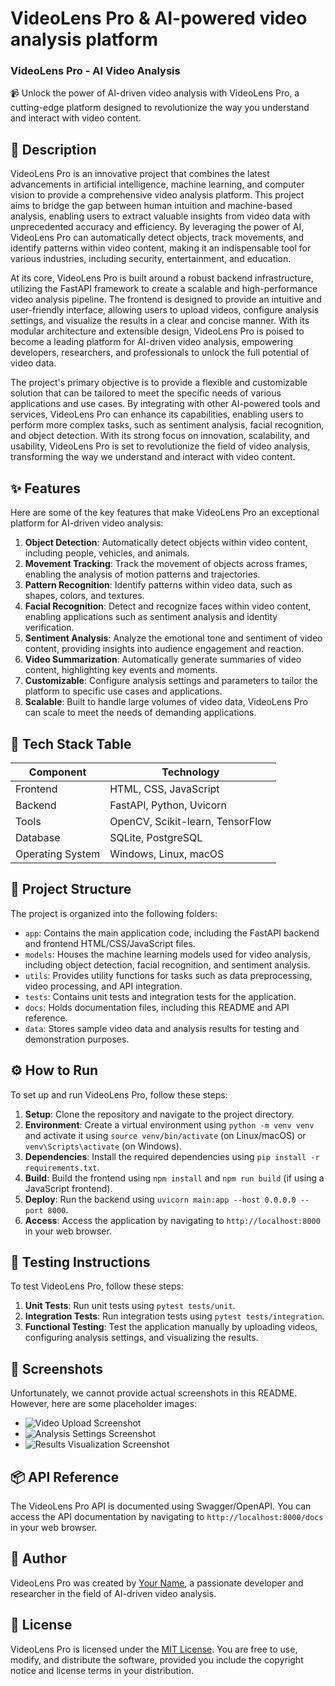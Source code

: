 VideoLens Pro & AI-powered video analysis platform
=========================
### VideoLens Pro - AI Video Analysis
📹 Unlock the power of AI-driven video analysis with VideoLens Pro, a cutting-edge platform designed to revolutionize the way you understand and interact with video content.

📖 Description
---------------
VideoLens Pro is an innovative project that combines the latest advancements in artificial intelligence, machine learning, and computer vision to provide a comprehensive video analysis platform. This project aims to bridge the gap between human intuition and machine-based analysis, enabling users to extract valuable insights from video data with unprecedented accuracy and efficiency. By leveraging the power of AI, VideoLens Pro can automatically detect objects, track movements, and identify patterns within video content, making it an indispensable tool for various industries, including security, entertainment, and education.

At its core, VideoLens Pro is built around a robust backend infrastructure, utilizing the FastAPI framework to create a scalable and high-performance video analysis pipeline. The frontend is designed to provide an intuitive and user-friendly interface, allowing users to upload videos, configure analysis settings, and visualize the results in a clear and concise manner. With its modular architecture and extensible design, VideoLens Pro is poised to become a leading platform for AI-driven video analysis, empowering developers, researchers, and professionals to unlock the full potential of video data.

The project's primary objective is to provide a flexible and customizable solution that can be tailored to meet the specific needs of various applications and use cases. By integrating with other AI-powered tools and services, VideoLens Pro can enhance its capabilities, enabling users to perform more complex tasks, such as sentiment analysis, facial recognition, and object detection. With its strong focus on innovation, scalability, and usability, VideoLens Pro is set to revolutionize the field of video analysis, transforming the way we understand and interact with video content.

✨ Features
-----------
Here are some of the key features that make VideoLens Pro an exceptional platform for AI-driven video analysis:
1. **Object Detection**: Automatically detect objects within video content, including people, vehicles, and animals.
2. **Movement Tracking**: Track the movement of objects across frames, enabling the analysis of motion patterns and trajectories.
3. **Pattern Recognition**: Identify patterns within video data, such as shapes, colors, and textures.
4. **Facial Recognition**: Detect and recognize faces within video content, enabling applications such as sentiment analysis and identity verification.
5. **Sentiment Analysis**: Analyze the emotional tone and sentiment of video content, providing insights into audience engagement and reaction.
6. **Video Summarization**: Automatically generate summaries of video content, highlighting key events and moments.
7. **Customizable**: Configure analysis settings and parameters to tailor the platform to specific use cases and applications.
8. **Scalable**: Built to handle large volumes of video data, VideoLens Pro can scale to meet the needs of demanding applications.

🧰 Tech Stack Table
-------------------
| Component | Technology |
| --- | --- |
| Frontend | HTML, CSS, JavaScript |
| Backend | FastAPI, Python, Uvicorn |
| Tools | OpenCV, Scikit-learn, TensorFlow |
| Database | SQLite, PostgreSQL |
| Operating System | Windows, Linux, macOS |

📁 Project Structure
---------------------
The project is organized into the following folders:
* `app`: Contains the main application code, including the FastAPI backend and frontend HTML/CSS/JavaScript files.
* `models`: Houses the machine learning models used for video analysis, including object detection, facial recognition, and sentiment analysis.
* `utils`: Provides utility functions for tasks such as data preprocessing, video processing, and API integration.
* `tests`: Contains unit tests and integration tests for the application.
* `docs`: Holds documentation files, including this README and API reference.
* `data`: Stores sample video data and analysis results for testing and demonstration purposes.

⚙️ How to Run
---------------
To set up and run VideoLens Pro, follow these steps:
1. **Setup**: Clone the repository and navigate to the project directory.
2. **Environment**: Create a virtual environment using `python -m venv venv` and activate it using `source venv/bin/activate` (on Linux/macOS) or `venv\Scripts\activate` (on Windows).
3. **Dependencies**: Install the required dependencies using `pip install -r requirements.txt`.
4. **Build**: Build the frontend using `npm install` and `npm run build` (if using a JavaScript frontend).
5. **Deploy**: Run the backend using `uvicorn main:app --host 0.0.0.0 --port 8000`.
6. **Access**: Access the application by navigating to `http://localhost:8000` in your web browser.

🧪 Testing Instructions
------------------------
To test VideoLens Pro, follow these steps:
1. **Unit Tests**: Run unit tests using `pytest tests/unit`.
2. **Integration Tests**: Run integration tests using `pytest tests/integration`.
3. **Functional Testing**: Test the application manually by uploading videos, configuring analysis settings, and visualizing the results.

📸 Screenshots
---------------
Unfortunately, we cannot provide actual screenshots in this README. However, here are some placeholder images:
* ![Video Upload Screenshot](https://via.placeholder.com/400x300)
* ![Analysis Settings Screenshot](https://via.placeholder.com/400x300)
* ![Results Visualization Screenshot](https://via.placeholder.com/400x300)

📦 API Reference
----------------
The VideoLens Pro API is documented using Swagger/OpenAPI. You can access the API documentation by navigating to `http://localhost:8000/docs` in your web browser.

👤 Author
---------
VideoLens Pro was created by [Your Name](https://github.com/your-username), a passionate developer and researcher in the field of AI-driven video analysis.

📝 License
---------
VideoLens Pro is licensed under the [MIT License](https://opensource.org/licenses/MIT). You are free to use, modify, and distribute the software, provided you include the copyright notice and license terms in your distribution.
